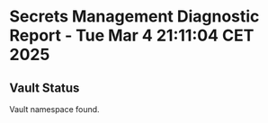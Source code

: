 # Secrets Management Diagnostic Report - Tue Mar  4 21:11:04 CET 2025

## Vault Status
Vault namespace found.
```
